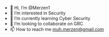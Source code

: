 - 👋 Hi, I’m @Merzen1
- 👀 I’m interested in Security
- 🌱 I’m currently learning Cyber Security
- 💞️ I’m looking to collaborate on GRC
- 📫 How to reach me muh.merzen@gmail.com

<!---
Merzen1/Merzen1 is a ✨ special ✨ repository because its `README.md` (this file) appears on your GitHub profile.
You can click the Preview link to take a look at your changes.
--->
